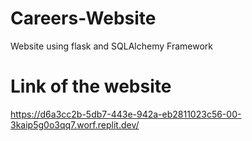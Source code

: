# Careers-Website
Website using flask and SQLAlchemy Framework

# Link of the website
https://d6a3cc2b-5db7-443e-942a-eb2811023c56-00-3kaip5g0o3qq7.worf.replit.dev/
